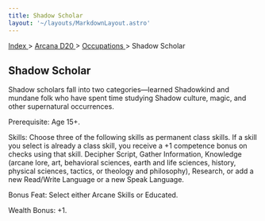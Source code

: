 ```yaml
---
title: Shadow Scholar
layout: '~/layouts/MarkdownLayout.astro'
---
```


[ Index ](/) > [ Arcana D20 ](/arcana.d20.srd) > [ Occupations ](/arcana.d20.srd/occupations) > Shadow Scholar

##  Shadow Scholar

Shadow scholars fall into two categories—learned Shadowkind and mundane folk
who have spent time studying Shadow culture, magic, and other supernatural
occurrences.

Prerequisite: Age 15+.

Skills: Choose three of the following skills as permanent class skills. If a
skill you select is already a class skill, you receive a +1 competence bonus
on checks using that skill. Decipher Script, Gather Information, Knowledge
(arcane lore, art, behavioral sciences, earth and life sciences, history,
physical sciences, tactics, or theology and philosophy), Research, or add a
new Read/Write Language or a new Speak Language.

Bonus Feat: Select either Arcane Skills or Educated.

Wealth Bonus: +1.

